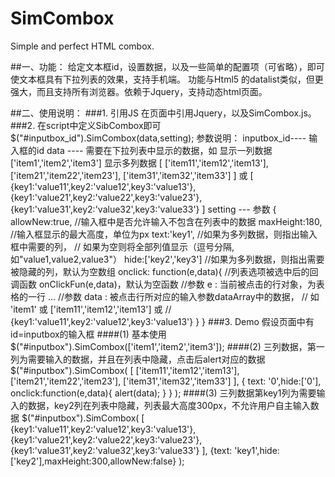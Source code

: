 # SimCombox
Simple and perfect HTML combox.

##一、功能：
给定文本框id，设置数据，以及一些简单的配置项（可省略），即可使文本框具有下拉列表的效果，支持手机端。
功能与Html5 的datalist类似，但更强大，而且支持所有浏览器。依赖于Jquery，支持动态html页面。

##二、使用说明：
###1. 引用JS
在页面中引用Jquery，以及SimCombox.js。
###2. 在script中定义SibCombox即可
		$("#inputbox_id").SimCombox(data,setting);
 	  参数说明：
 		inputbox_id----  输入框的id
 		data       ----  需要在下拉列表中显示的数据，如
 						 显示一列数据  ['item1','item2','item3']
 						 显示多列数据  [ 
 										['item11','item12','item13'],
 										['item21','item22','item23'],
 										['item31','item32','item33']
 									 ]
 								  或 [
 										{key1:'value11',key2:'value12',key3:'value13'},
 										{key1:'value21',key2:'value22',key3:'value23'},
 										{key1:'value31',key2:'value32',key3:'value33'}
 									 ]
 		setting    ---   参数
 							{
 								allowNew:true,				//输入框中是否允许输入不包含在列表中的数据
 								maxHeight:180,				//输入框显示的最大高度，单位为px
 								text:'key1',				//如果为多列数据，则指出输入框中需要的列，
																//	如果为空则将全部列值显示（逗号分隔,如"value1,value2,value3"）
 								hide:['key2','key3']		//如果为多列数据，则指出需要被隐藏的列，默认为空数组
 								onclick: function(e,data){	//列表选项被选中后的回调函数 onClickFun(e,data)，默认为空函数
										//参数 e : 当前被点击的行对象，为表格的一行 <tr text='value1' dataId='data_id'> ...  </tr>
										//参数 data : 被点击行所对应的输入参数dataArray中的数据，
 									//		如 'item1' 或 ['item11','item12','item13'] 或 
										//		{key1:'value11',key2:'value12',key3:'value13'}
									}
								}
###3. Demo
假设页面中有id=inputbox的输入框
####(1) 基本使用
		$("#inputbox").SimCombox(['item1','item2','item3']);
####(2) 三列数据，第一列为需要输入的数据，并且在列表中隐藏，点击后alert对应的数据
		$("#inputbox").SimCombox(
						[
							['item11','item12','item13'],
 						['item21','item22','item23'],
 						['item31','item32','item33']
 					],
 					{
							text: '0',hide:['0'], 
							onclick:function(e,data){
 							alert(data);
 						}
						}
		);
####(3) 三列数据第key1列为需要输入的数据，key2列在列表中隐藏，列表最大高度300px，不允许用户自主输入数据
		$("#inputbox").SimCombox(
 					[
 						{key1:'value11',key2:'value12',key3:'value13'},
 						{key1:'value21',key2:'value22',key3:'value23'},
 						{key1:'value31',key2:'value32',key3:'value33'}
 					],
						{text: 'key1',hide:['key2'],maxHeight:300,allowNew:false}
		);


